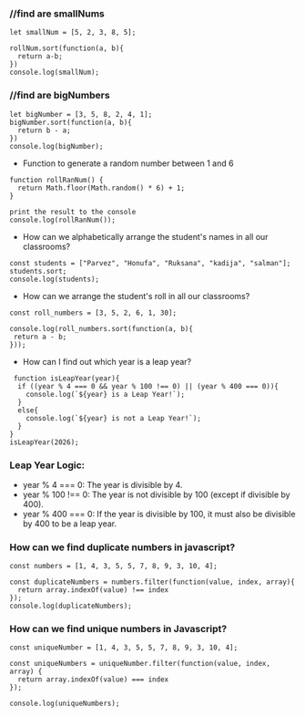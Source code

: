 ### //find are smallNums
```
let smallNum = [5, 2, 3, 8, 5];

rollNum.sort(function(a, b){
  return a-b;
})
console.log(smallNum);
```

### //find are bigNumbers

```
let bigNumber = [3, 5, 8, 2, 4, 1];
bigNumber.sort(function(a, b){
  return b - a;
})
console.log(bigNumber);
```


- Function to generate a random number between 1 and 6
```
function rollRanNum() {
  return Math.floor(Math.random() * 6) + 1;
}

print the result to the console
console.log(rollRanNum());
```
- How can we alphabetically arrange the student's names in all our classrooms?
```
const students = ["Parvez", "Honufa", "Ruksana", "kadija", "salman"];
students.sort;
console.log(students);
```
- How can we arrange the student's roll in all our classrooms?
 ```
const roll_numbers = [3, 5, 2, 6, 1, 30];

console.log(roll_numbers.sort(function(a, b){
  return a - b;
}));
```
- How can I find out which year is a leap year?
```
 function isLeapYear(year){
  if ((year % 4 === 0 && year % 100 !== 0) || (year % 400 === 0)){
    console.log(`${year} is a Leap Year!`);
  }
  else{
    console.log(`${year} is not a Leap Year!`);
  }
}
isLeapYear(2026);
```
### Leap Year Logic:

- year % 4 === 0: The year is divisible by 4.
- year % 100 !== 0: The year is not divisible by 100 (except if divisible by 400).
- year % 400 === 0: If the year is divisible by 100, it must also be divisible by 400 to be a leap year.


### How can we find duplicate numbers in javascript?
```
const numbers = [1, 4, 3, 5, 5, 7, 8, 9, 3, 10, 4];

const duplicateNumbers = numbers.filter(function(value, index, array){
  return array.indexOf(value) !== index
});
console.log(duplicateNumbers);
```

### How can we find unique numbers in Javascript?
```
const uniqueNumber = [1, 4, 3, 5, 5, 7, 8, 9, 3, 10, 4];

const uniqueNumbers = uniqueNumber.filter(function(value, index, array) {
  return array.indexOf(value) === index
});

console.log(uniqueNumbers);
```

